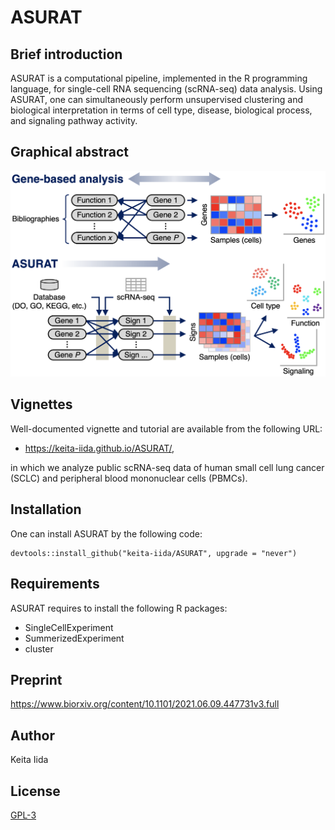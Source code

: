 # ASURAT
## Brief introduction
ASURAT is a computational pipeline, implemented in the R programming language, for single-cell RNA sequencing (scRNA-seq) data analysis.
Using ASURAT, one can simultaneously perform unsupervised clustering and biological interpretation in terms of cell type, disease, biological process, and signaling pathway activity.

## Graphical abstract
<img src="figures/figure_00_0001.png" width="600px">

## Vignettes
Well-documented vignette and tutorial are available from the following URL:

* https://keita-iida.github.io/ASURAT/,

in which we analyze public scRNA-seq data of human small cell lung cancer (SCLC) and peripheral blood mononuclear cells (PBMCs).

## Installation
One can install ASURAT by the following code:

```{r}
devtools::install_github("keita-iida/ASURAT", upgrade = "never")
```

## Requirements
ASURAT requires to install the following R packages:

* SingleCellExperiment
* SummerizedExperiment
* cluster

## Preprint
https://www.biorxiv.org/content/10.1101/2021.06.09.447731v3.full

## Author
Keita Iida

## License
[GPL-3](https://github.com/keita-iida/ASURAT/blob/main/LICENSE)
